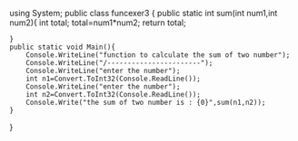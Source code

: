 using System;
public class funcexer3
{
    public static int sum(int num1,int num2){
        int total;
        total=num1*num2;
        return total;

    }
    public static void Main(){
        Console.WriteLine("function to calculate the sum of two number");
        Console.WriteLine("/-----------------------");
        Console.WriteLine("enter the number");
        int n1=Convert.ToInt32(Console.ReadLine());
        Console.WriteLine("enter the number");
        int n2=Convert.ToInt32(Console.ReadLine());
        Console.Write("the sum of two number is : {0}",sum(n1,n2));
    }
}
